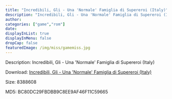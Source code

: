 ```yaml
---
title: "Incredibili, Gli - Una 'Normale' Famiglia di Supereroi (Italy)"
description: "Incredibili, Gli - Una 'Normale' Famiglia di Supereroi (Italy)"
author: 
categories: ["game","rom"]
date: 
displayInList: true
displayInMenu: false
dropCap: false
featuredImage: /img/miss/gamemiss.jpg
---
```


Description: Incredibili, Gli - Una 'Normale' Famiglia di Supereroi (Italy)

Download: <a style="text-decoration:underline;" href="https://mega.nz/#!zaIgRAQB!jtiKKAzhm3w-uMLL-N0Knzfbo38el_EZvGQG0Sa9nqA" target = "_blank" rel = "nofollow" > Incredibili, Gli - Una 'Normale' Famiglia di Supereroi (Italy)</a>

Size: 8388608

MD5: BC80DC29FBDBB9C8EE9AF46F11C59665

